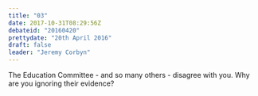 ```yaml
---
title: "03"
date: 2017-10-31T08:29:56Z
debateid: "20160420"
prettydate: "20th April 2016"
draft: false
leader: "Jeremy Corbyn"
---
```


The Education Committee - and so many others - disagree with you. Why are you ignoring their evidence?
